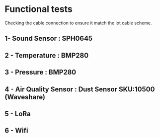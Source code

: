 # Functional tests 

Checking the cable connection to ensure it match the iot cable scheme.

## 1- Sound Sensor : SPH0645

## 2 - Temperature : BMP280

## 3 - Pressure : BMP280

## 4 - Air Quality Sensor : Dust Sensor SKU:10500 (Waveshare)

## 5 - LoRa

## 6 - Wifi